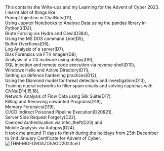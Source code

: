 This contains the Write-ups and my Learning for the Advent of Cyber 2023.  
I learnt alot of things like  
Prompt Injection in ChatBots(D1),  
Using Jupyter Notebooks to Analyse Data using the pandas library in Python3(D2),  
Brute Forcing via Hydra and Cewl(D3&4),  
Using the MS DOS command Line(D5),  
Buffer Overflows(D6),  
Log Analysis of a server(D7),  
Disk Forensics via FTK Imager(D8),  
Analysis of a C# malware using dnSpy(D9),  
SQL injection and remote code execution via reverse shell(D10),  
Windows Hello and Active Directory(D11),  
Setting up defence hardening practices(D12),  
Using the Diamond model for threat detection and investigation(D13),  
Training nueral networks to filter spam emails and solving captchas with CNNs(D14,15,16),  
Network Analysis of Flow Data using Silk Suite(D17),   
Killing and Removing unwanted Programs(D18),  
Memory Forensics(D19),  
CI/CD Indirect Poisoned Pipeline Execution(D20&21),  
Server Side Request Forgery(D22),  
Coerced Authentication via ntlm_theft(D23) and  
Mobile Analysis via Autopsy(D24).  
It took me around 11 days to finish during the holidays from 23th December to 2nd January 
Certificate for Advent of Cyber.  
![THM-MOFO9GAZDEAOD2023cert](https://github.com/Azure9733/JTP23-WriteUps/assets/143328010/4c047e62-597f-4d20-8ed7-b32466f6a69d)  
